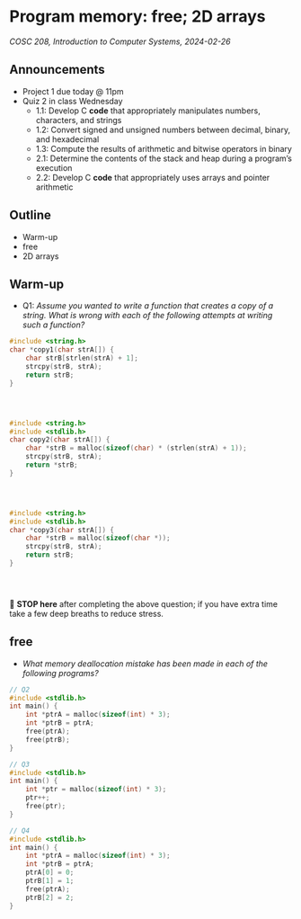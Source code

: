 # Program memory: free; 2D arrays
_COSC 208, Introduction to Computer Systems, 2024-02-26_

## Announcements
* Project 1 due today @ 11pm
* Quiz 2 in class Wednesday
    * 1.1: Develop C **code** that appropriately manipulates numbers, characters, and strings
    * 1.2: Convert signed and unsigned numbers between decimal, binary, and hexadecimal
    * 1.3: Compute the results of arithmetic and bitwise operators in binary
    * 2.1: Determine the contents of the stack and heap during a program’s execution
    * 2.2: Develop C **code** that appropriately uses arrays and pointer arithmetic

## Outline
* Warm-up
* free
* 2D arrays

## Warm-up
* Q1: _Assume you wanted to write a function that creates a copy of a string. What is wrong with each of the following attempts at writing such a function?_


```c
#include <string.h>
char *copy1(char strA[]) {
    char strB[strlen(strA) + 1];
    strcpy(strB, strA);
    return strB;
}
```

<p style="height:2em;"></p>


```c
#include <string.h>
#include <stdlib.h>
char copy2(char strA[]) {
    char *strB = malloc(sizeof(char) * (strlen(strA) + 1));
    strcpy(strB, strA);
    return *strB;
}
```

<p style="height:2em;"></p>


```c
#include <string.h>
#include <stdlib.h>
char *copy3(char strA[]) {
    char *strB = malloc(sizeof(char *));
    strcpy(strB, strA);
    return strB;
}
```

<p style="height:2em;"></p>

🛑 **STOP here** after completing the above question; if you have extra time take a few deep breaths to reduce stress.

<div style="page-break-after:always;"></div>

## free

* _What memory deallocation mistake has been made in each of the following programs?_


```c
// Q2
#include <stdlib.h>
int main() {
    int *ptrA = malloc(sizeof(int) * 3);
    int *ptrB = ptrA;
    free(ptrA);
    free(ptrB);
}
```


```c
// Q3
#include <stdlib.h>
int main() {
    int *ptr = malloc(sizeof(int) * 3);
    ptr++;
    free(ptr);
}
```


```c
// Q4
#include <stdlib.h>
int main() {
    int *ptrA = malloc(sizeof(int) * 3);
    int *ptrB = ptrA;
    ptrA[0] = 0;
    ptrB[1] = 1;
    free(ptrA);
    ptrB[2] = 2;
}
```
